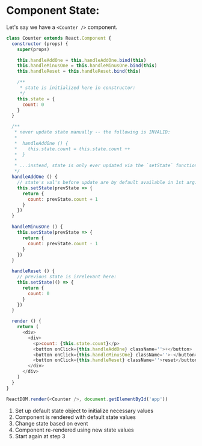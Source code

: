 # Component State:

Let's say we have a `<Counter />` component.

```javascript
class Counter extends React.Component {
  constructor (props) {
    super(props)

    this.handleAddOne = this.handleAddOne.bind(this)
    this.handleMinusOne = this.handleMinusOne.bind(this)
    this.handleReset = this.handleReset.bind(this)

    /**
     * state is initialized here in constructor:
     */
    this.state = {
      count: 0
    }
  }

  /**
   * never update state manually -- the following is INVALID:
   *
   *  handleAddOne () {
   *    this.state.count = this.state.count ++
   *  }
   *
   * ...instead, state is only ever updated via the `setState` function
   */
  handleAddOne () {
    // state's val's before update are by default available in 1st arg:
    this.setState(prevState => {
      return {
        count: prevState.count + 1
      }
    })
  }

  handleMinusOne () {
    this.setState(prevState => {
      return {
        count: prevState.count - 1
      }
    })
  }

  handleReset () {
    // previous state is irrelevant here:
    this.setState(() => {
      return {
        count: 0
      }
    })
  }

  render () {
    return (
      <div>
        <div>
          <p>count: {this.state.count}</p>
          <button onClick={this.handleAddOne} className=''>+</button>
          <button onClick={this.handleMinusOne} className=''>-</button>
          <button onClick={this.handleReset} className=''>reset</button>
        </div>
      </div>
    )
  }
}

ReactDOM.render(<Counter />, document.getElementById('app'))
```

1. Set up default state object to initialize necessary values
2. Component is rendered with default state values
3. Change state based on event
4. Component re-rendered using new state values
5. Start again at step 3
